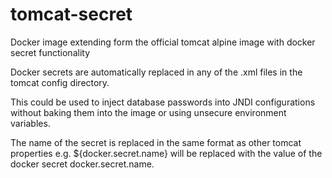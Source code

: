 # tomcat-secret
Docker image extending form the official tomcat alpine image with docker secret functionality

Docker secrets are automatically replaced in any of the .xml files in the tomcat config directory.

This could be used to inject database passwords into JNDI configurations without baking them into the image or using unsecure environment variables.

The name of the secret is replaced in the same format as other tomcat properties e.g. ${docker.secret.name} will be replaced with the value of the docker secret docker.secret.name.
